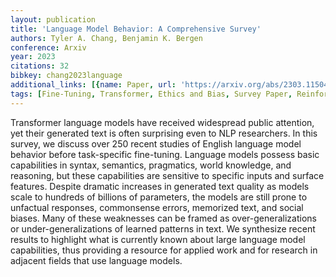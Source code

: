 ```yaml
---
layout: publication
title: 'Language Model Behavior: A Comprehensive Survey'
authors: Tyler A. Chang, Benjamin K. Bergen
conference: Arxiv
year: 2023
citations: 32
bibkey: chang2023language
additional_links: [{name: Paper, url: 'https://arxiv.org/abs/2303.11504'}]
tags: [Fine-Tuning, Transformer, Ethics and Bias, Survey Paper, Reinforcement Learning]
---
```

Transformer language models have received widespread public attention, yet
their generated text is often surprising even to NLP researchers. In this
survey, we discuss over 250 recent studies of English language model behavior
before task-specific fine-tuning. Language models possess basic capabilities in
syntax, semantics, pragmatics, world knowledge, and reasoning, but these
capabilities are sensitive to specific inputs and surface features. Despite
dramatic increases in generated text quality as models scale to hundreds of
billions of parameters, the models are still prone to unfactual responses,
commonsense errors, memorized text, and social biases. Many of these weaknesses
can be framed as over-generalizations or under-generalizations of learned
patterns in text. We synthesize recent results to highlight what is currently
known about large language model capabilities, thus providing a resource for
applied work and for research in adjacent fields that use language models.